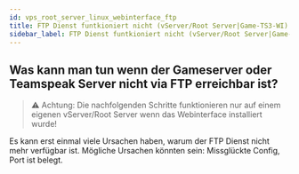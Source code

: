 ```yaml
---
id: vps_root_server_linux_webinterface_ftp
title: FTP Dienst funtkioniert nicht (vServer/Root Server|Game-TS3-WI)
sidebar_label: FTP Dienst funtkioniert nicht (vServer/Root Server|Game-TS3-WI)
---
```


## Was kann man tun wenn der Gameserver oder Teamspeak Server nicht via FTP erreichbar ist? 

> ⚠️ Achtung: Die nachfolgenden Schritte funktionieren nur auf einem eigenen vServer/Root Server wenn das Webinterface installiert wurde!

Es kann erst einmal viele Ursachen haben, warum der FTP Dienst nicht mehr verfügbar ist. 
Mögliche Ursachen könnten sein: Missglückte Config, Port ist belegt. 
